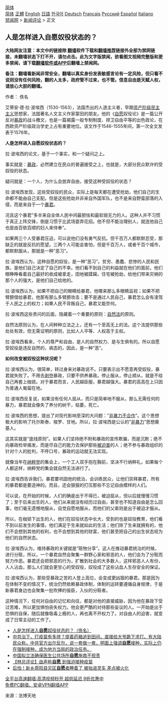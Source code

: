  <!-- 面包屑导航 --> <div class="breadcrumb"><!-- GTranslate: https://gtranslate.io/ -->  <div class="switcher notranslate">  <div class="selected">  <a href="#" onclick="return false;"> 简体</a>  </div>  <div class="option">  <a href="https://www.bannedbook.org" onclick="doGTranslate('zh-CN|zh-CN');jQuery('div.switcher div.selected a').html(jQuery(this).html());return false;" title="简体中文" class="nturl selected"> 简体</a>  <a href="https://www.bannedbook.org/zh-tw/" onclick="doGTranslate('zh-CN|zh-TW');jQuery('div.switcher div.selected a').html(jQuery(this).html());return false;" title="繁體中文" class="nturl"> 正體</a>  <a href="https://www.bannedbook.org/en/" onclick="doGTranslate('zh-CN|en');jQuery('div.switcher div.selected a').html(jQuery(this).html());return false;" title="English" class="nturl"> English</a>  <a href="https://www.bannedbook.org/ja/" onclick="doGTranslate('zh-CN|ja');jQuery('div.switcher div.selected a').html(jQuery(this).html());return false;" title="日本語" class="nturl"> 日語</a>  <a href="https://www.bannedbook.org/ko/" onclick="doGTranslate('zh-CN|ko');jQuery('div.switcher div.selected a').html(jQuery(this).html());return false;" title="한국어" class="nturl"> 한국어</a>  <a href="https://www.bannedbook.org/de/" onclick="doGTranslate('zh-CN|de');jQuery('div.switcher div.selected a').html(jQuery(this).html());return false;" title="Deutsch" class="nturl"> Deutsch</a>  <a href="https://www.bannedbook.org/fr/" onclick="doGTranslate('zh-CN|fr');jQuery('div.switcher div.selected a').html(jQuery(this).html());return false;" title="Français" class="nturl"> Français</a>  <a href="https://www.bannedbook.org/ru/" onclick="doGTranslate('zh-CN|ru');jQuery('div.switcher div.selected a').html(jQuery(this).html());return false;" title="Русский" class="nturl"> Русский</a>  <a href="https://www.bannedbook.org/es/" onclick="doGTranslate('zh-CN|es');jQuery('div.switcher div.selected a').html(jQuery(this).html());return false;" title="Español" class="nturl"> Español</a>  <a href="https://www.bannedbook.org/it/" onclick="doGTranslate('zh-CN|it');jQuery('div.switcher div.selected a').html(jQuery(this).html());return false;" title="Italiano" class="nturl"> Italiano</a>  </div>  </div>      <div class='breadcrumb-sub'><!-- Breadcrumb NavXT 6.3.0 --> <a href="https://www.bannedbook.org/" class="home">禁闻网</a> &gt; <a href="https://www.bannedbook.org/bnews/comments/" class="category">新闻评论</a> &gt; 正文</div></div><h2>人是怎样进入自愿奴役状态的？</h2> <p class="notice"><b>大陆网友注意：本文中的链接除 <a href="https://github.com/bannedbook/fanqiang" >翻墙</a>软件下载和<a href="https://github.com/killgcd/justmysocks/blob/master/README.md">翻墙推荐</a>链接外全部为禁网链接，未翻墙状态下打不开，请勿点击。此为文字版禁闻，欲看图文视频完整版和更多禁闻，请下载<a href="https://github.com/bannedbook/fanqiang">翻墙软件或APP</a>后翻墙上禁闻网。</p><p>备注：翻墙看新闻非常安全，翻墙以真实身份发表敏感言论有一定风险，但只看不说则没有任何风险，翻的人太多，政府管不过来，也不管。信息自由是天赋人权，请放心大胆的翻墙。</b></p>  <div class="entry"> <p>作者： 佚名</p> <p>艾蒂安·德·拉·波埃西（1530-1563），法国杰出的人道主义者，早期<a href="https://www.bannedbook.org/bnews/tag/%e8%b5%84%e4%ba%a7%e9%98%b6%e7%ba%a7/" class="st_tag internal_tag" rel="tag" title="标签 资产阶级 下的日志">资产阶级</a><a href="https://www.bannedbook.org/bnews/tag/%e6%b0%91%e4%b8%bb%e4%b8%bb%e4%b9%89/" class="st_tag internal_tag" rel="tag" title="标签 民主主义 下的日志">民主主义</a>思想家，法国著名人文主义作家蒙田的朋友。他的《<a href="https://www.bannedbook.org/bnews/tag/%E8%87%AA%E6%84%BF/" class="st_tag internal_tag" rel="tag" title="标签 自愿 下的日志">自愿</a>奴役论》是一篇公开反对<span class='wp_keywordlink'><a href="https://www.bannedbook.org/forum11/topic276.html" title="禁片：评中国共产党的暴政" target="_blank">暴政</a></span>的战斗檄文，也是一篇揭露一般专制制度、捍卫自由平等的出色政论，在西欧资产阶级政治学史上占有重要地位。该文作于1546-1555年间，第一次全文发表于1576年。</p> <p><strong>人是怎样进入自愿奴役状态的？</strong></p> <p>拉·波埃西的论文，基于一个事实，和一个疑问之上。</p> <p>事实就是：<a href="https://www.bannedbook.org/bnews/tag/%E6%9A%B4%E6%94%BF/" class="st_tag internal_tag" rel="tag" title="标签 暴政 下的日志">暴政</a>，必然建立在民众的普遍接受之上，也就是，大部分民众默许的受奴役的状态。</p> <p>疑问就是：一个人，为什么会放弃自由，接受这种受奴役的状态？</p> <p>拉·波埃西发现，这些受奴役的民众，实际上是每天都在遭受抢劫，他们自己的生命都不能由自己支配。但是这些抢劫并非来自外国军队，也不是来自野蛮部落的入侵，而是来自于一个<a href="https://www.bannedbook.org/bnews/tag/%e6%9a%b4%e5%90%9b/" class="st_tag internal_tag" rel="tag" title="标签 暴君 下的日志">暴君</a>。</p>  <p>况且这个暴君&#8221;多半来自全体人民中间最胆怯和最软弱无力的人。这种人并不习惯于真正上阵交锋，倒是习惯于比武场耍弄花招。他不但不能治理别人，就连他自己也是由百依百顺的妇人来侍奉&#8221;。</p> <p>如果两三个人受暴君压迫，可以说他们没有勇气反抗。但千百万人都默默忍受，那缺乏的就是反抗的愿望。三两个人可能会害怕，但是千百万人，或者千百个城市，都默默服从，那就是一种&#8221;恶习&#8221;。</p> <p>拉·波埃西认为，这种自愿的奴役，是一种&#8221;恶习&#8221;。贫穷、愚蠢、悲惨的人民和民族，是他们自己决定了自己的不幸。他们看不到自己的利益就在他们的面前，他们眼睁睁看着自己最好的收成被拿走，田地被蹂躏，住宅被抢劫，给他们带来灾祸的那个人的强大，是他们自己给他的。</p> <p>拉·波埃西认为，如果不把自己的眼睛给暴君，他哪来那么多眼睛监视；如果不把臂膀借给暴君，他那有那么多臂膀攻击；要不是通过人民自己，暴君怎么会有凌驾于人民之上的权力；如果人民不背叛自己，暴君又能奈何。</p> <p>拉·波埃西这些责问的后面，隐藏着一个重要的原则：<a href="https://www.bannedbook.org/bnews/tag/%E8%87%AA%E7%84%B6%E6%B3%95/" class="st_tag internal_tag" rel="tag" title="标签 自然法 下的日志">自然法</a>的原则。</p> <p>自然法原则认为，在人间种种立法之上，还有一个至高无上的法。这个法提供那些处处有效，但无需证明的原则，比如人人平等、人权高于主权。</p> <p>拉·波埃西看来，个人的尊严和自由，是人的自然权力、是与生俱有的。所以自愿受奴役是违反自然的，病态的，因此，是一种&#8221;恶&#8221;。</p>  <p><strong>如何改变被奴役这种状况呢？</strong></p> <p>拉·波埃西认为，很简单，转过身来对暴政说不。只要表示出不愿意再受奴役，暴君就失败了。不用去<span class='wp_keywordlink'><a href="https://www.bannedbook.org/forum2/topic21.html" title="《剥夺》 黄建民 著" target="_blank">剥夺</a></span>暴政，只要不供养暴政。停止服从，停止顺从，就是不给自己再套上枷锁。对于暴君而言，人民越臣服，暴君越强大。暴君的高高在上只因为普通人匍匐在地。</p> <p>拉·波埃西反复说，如果没有任何人屈从，而只是简单地不服从，那么无需任何的暴力，暴君就会像失了养分的树干，枯萎，死亡。</p> <p>拉·波埃西的思想，提出了对现代影响至深的大问题：&#8221;<span class='wp_keywordlink'><a href="https://www.bannedbook.org/forum2/topic6313.html" title="《非暴力不合作运动丛书》" target="_blank">非暴力不合作</a></span>&#8221;。这个思想极大的影响了托尔斯泰、梭罗、甘地。所以，拉·波埃西是公认的&#8221;<span class='wp_keywordlink'><a href="https://www.bannedbook.org/forum2/topic6313.html" title="《非暴力不合作运动丛书》" target="_blank">非暴力</a></span>&#8221;思想奠基人。</p> <p>这其实就是&#8221;底线原则&#8221;。如果人们坚持绝不附和暴政的宣传欺骗，而是沉默；绝不向暴政检举揭发，而是尽自己的能力去保护那些<a href="https://www.bannedbook.org/bnews/tag/%E8%A2%AB%E8%BF%AB%E5%AE%B3/" class="st_tag internal_tag" rel="tag" title="标签 被迫害 下的日志">被迫害</a>的人；绝不参与暴政组织的针对个人的批判，不呼口号，暴政的运动就无法实现。</p> <p>就像当年在<a href="https://www.bannedbook.org/bnews/tag/%E7%BA%B3%E7%B2%B9%E5%85%9A/" class="st_tag internal_tag" rel="tag" title="标签 纳粹党 下的日志">纳粹党</a>的集会上，一个工人双手抱在胸前，坚决不行纳粹礼，如果每个人都这样，纳粹党的集会就自然无法进行了。</p> <p>拉·波埃西告诉我们，暴君要巩固他的统治，会训练民众，让他们崇拜暴君，所有的暴君都是要造神的。而且，还会狠狠的打压那些不忘记自由模样的人们。</p>  <p>可以说，在开始的时候，人们的确是出于不得已，被迫屈从，但以后就慢慢习惯了；至于后来出生的人，他们从来就没有经历过自由，甚至也不知道自由是怎么回事，他们毫无遗憾地服从，自觉自愿地服从，而他们的父辈则是出于被迫才服从。</p> <p>所以，在枷锁下出生的人，他们在奴役状态中长大，受到的也是奴役教育，他们看不到以前发生的事情，他们满足于生来就如此的生活；他们除了生来就拥有的，他们不会想到其他的权利，也不会想到其他的财富，他们甚至把自己的出生状态视为他们的自然状态。</p> <p>拉·波埃西认为，维持暴政的关键就是&#8221;赃物分享&#8221;。这人在推动暴君统治的时候，进行分赃，所以，一个暴君自然会聚集一群野心家和邪恶的人，他们会为了分赃而努力作恶。暴君还会把邪恶的行为，扩散到社会的大多数人，这样邪恶人人有份，人人沾血，那么人们就会更甘心的受奴役，奴役成了这些沾血人生存安全的保证。</p> <p>拉·波埃西认为，那些受暴政之苦的人登上高位，会变成更凶狠的暴君。那是因为在体制不变的情况下，统治仍然依赖暴政体制，体制的运转要遵循自身规律，于是新暴君身边也会聚集一批吹捧的佞臣，入伙的分赃者。</p> <p>这种情况下，任何对自由的记忆和向往，都是对他的直接威胁，因为他在暴政下受过苦难，所以更加惧怕丧失权力。他会更严酷的对待那些妄议的人。一开始是出于恐惧的自保，随后就像吸毒上瘾的人，再也离不开权力了。对自由人的迫害，就变成了日常主动的工作了。</p> <ul class='op-related-articles' title='相关阅读'> <li><a href='https://www.bannedbook.org/bnews/baitai/20210820/1609851.html' target='_blank'>人是怎样进入<b>自愿</b>奴役状态的？（佚名）</a></li> <li><a href='https://www.bannedbook.org/bnews/bannedvideo/20210820/1609749.html' target='_blank'>中共治下，打疫苗有多拼？提着药箱追到田间，直接给大爷跪下求打。有大陆民众称，中共官方出尔反尔，说一套做一套，明面上强调<b>自愿</b>接种，实际上仍在强制接种，成为地方当局的政治任务。</a></li> <li><a href='https://www.bannedbook.org/bnews/baitai/20210813/1605790.html' target='_blank'>中国拟立法确保医生公共场所<b>自愿</b>施救不担责</a></li> <li><a href='https://www.bannedbook.org/bnews/comments/20210802/1598997.html' target='_blank'>【林忌评论】由声称<b>自愿</b> 到强迫接种疫苗</a></li> <li><a href='https://www.bannedbook.org/bnews/cbnews/20210727/1595083.html' target='_blank'>后怕！新乡原阳县灾区<b>自愿</b>者睡着了 被抬进灵车 差点被火化</a></li> </ul> <p class="texttj"> <a href="https://github.com/bannedbook/fanqiang/wiki/V2ray%E6%9C%BA%E5%9C%BA" target="_blank">全平台高速翻墙:高清视频秒开,超低延迟,9折优惠中</a><br/> <a href="https://github.com/bannedbook/fanqiang/wiki/%E7%A6%81%E9%97%BB%E7%BD%91%E5%AE%89%E5%8D%93%E7%BF%BB%E5%A2%99%E6%96%B0%E9%97%BBAPP" target="_blank">免费PC翻墙、安卓VPN翻墙APP</a></p><p> 来源：法博天地 </p> <a name='sharetosocial'></a>  <div style="margin-bottom:5px;padding-bottom:5px;clear:both"> <div id="archive-pix-1" class="banner-ads"> <!-- AuctionX Display platform tag START --> <div id="26318x728x90x621x_ADSLOT2" clicktrack="%%CLICK_URL_ESC%%"></div> <!-- AuctionX Display platform tag END --> </div> <div id="archive-pix-2" class="banner-ads"> <!-- AuctionX Display platform tag START --> <div id="26315x300x250x621x_ADSLOT2" clicktrack="%%CLICK_URL_ESC%%"></div> <!-- AuctionX Display platform tag END --> </div> </div>  <div id="archive-pix-1" class="banner-ads"> <!-- AuctionX Display platform tag START --> <div id="26318x728x90x621x_ADSLOT3" clicktrack="%%CLICK_URL_ESC%%"></div> <!-- AuctionX Display platform tag END --> </div> </div><!--END ENTRY--> 